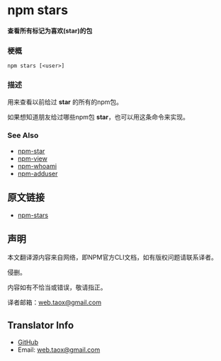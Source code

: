# npm stars

**查看所有标记为喜欢(star)的包**

### 梗概

```shell
npm stars [<user>]
```

### 描述

用来查看以前给过 **star** 的所有的npm包。

如果想知道朋友给过哪些npm包 **star**，也可以用这条命令来实现。

### See Also

* [npm-star](https://NinjiaHub.github.io/NPM-CLI-Commands/docs/npm-star "npm-star")
* [npm-view](https://NinjiaHub.github.io/NPM-CLI-Commands/docs/npm-view "npm-view")
* [npm-whoami](https://NinjiaHub.github.io/NPM-CLI-Commands/docs/npm-whoami "npm-whoami")
* [npm-adduser](https://NinjiaHub.github.io/NPM-CLI-Commands/docs/npm-adduser "npm-adduser")

## 原文链接

* [npm-stars](https://docs.npmjs.com/cli/stars)

## 声明

本文翻译源内容来自网络，即NPM官方CLI文档，如有版权问题请联系译者。

侵删。

内容如有不恰当或错误，敬请指正。

译者邮箱：<web.taox@gmail.com>

## Translator Info

* [GitHub](https://github.com/Tao-Quixote)
* Email: <web.taox@gmail.com>
